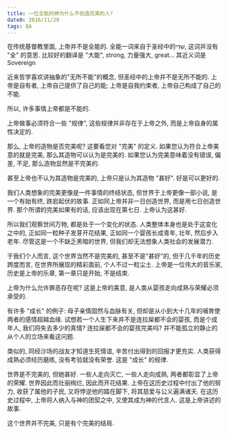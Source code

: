```yaml
---
title: 一位全能的神为什么不创造完美的人?
date0: 2016/11/29
tags: QA
---
```


在传统基督教里面, 上帝并不是全能的.
全能一词来自于圣经中的שַׁדַּי, 这词并没有 "全" 的意思. 比较好的翻译是 "大能", strong, 力量强大, great...
其近义词是Sovereign

近来哲学喜欢讲抽象的"无所不能"的概念, 但圣经中的上帝并不是无所不能的. 上帝是自有者, 上帝自己提供了自己的能; 上帝是自我约束者, 上帝自己构成了自己的不能.

所以, 许多事情上帝都是不能的.

上帝做事必须符合一些 "规律", 这些规律并非存在于上帝之外, 而是上帝自身的属性决定的.

那么, 上帝的造物是否完美呢? 这要看您对 "完美" 的定义. 如果您认为符合上帝美意的就是完美, 那么其造物可以认为是完美的. 如果您认为完美意味着没有错误, 偏差, 不足, 那么造物显然是不完美的.

甚至上帝也不认为其造物是完美的, 上帝只是认为其造物 "甚好". 好是可以更好的.

我们人类想象的完美更像是一件事情的终结状态, 但世界于上帝更像一部小说, 是一个有始有终, 跌宕起伏的故事. 正如同上帝并非一日创造世界, 而是用七日创造世界. 那个所谓的完美如果有的话, 应该出现在第七日. 上帝认为这甚好.

所以我们观察世间万物, 都是处于一个变化的状态. 人类整体本身也是处于这变化之中的, 正如同一粒种子发芽开花结果, 正如同一个婴孩长成青年, 壮年, 然后步入老年. 尽管这是一个不缺乏黑暗的世界, 但我们却无法想象人类社会的发展潜力.

于我们个人而言, 这个世界当然不是完美的, 甚至不是"甚好"的, 但于几千年的历史跨度而言, 在世界所展现的精彩面前, 个人不过一粒尘土. 上帝是一位伟大的音乐家, 历史是上帝的乐章, 第一章只是开始, 不是结束.

上帝为什么允许罪恶存在呢? 这是上帝的美意, 是人类从婴孩走向成熟与荣耀必须承受的.

有许多 "成长" 的例子: 母子亲情固然与血脉有关, 但却是从小到大十几年的哺育使两者的感情超越血缘. 试想若一个人生下来并不是连拉屎都不会的婴孩, 而是个成年人, 我们将失去多少的真情? 连拉屎都不会的婴孩完美吗? 并不能孤立的静止的从个人的立场来看这问题.

类似的, 同经沙场的战友才知道生死情谊, 辛苦付出得到的回报才更充实. 人类获得成熟必须经历磨练, 没有考验就没有荣誉. 这是 "成长" 的规律.

世界是不完美的, 但她甚好. 一些人走向灭亡, 一些人走向成熟, 两者都彰显了上帝的荣耀. 世界因此而壮丽绚烂, 因此而开花结果. 上帝在这历史过程中付出了他的努力, 收获了属他的子民, 又将悖逆他的踏在脚下, 将其慈爱与公义遍满诸天.  在这历史过程中, 上帝将人纳入与神的团契之中, 又使其成为神的代言人. 这是上帝讲述的故事.

这个世界并不完美, 只是有个完美的结局.
